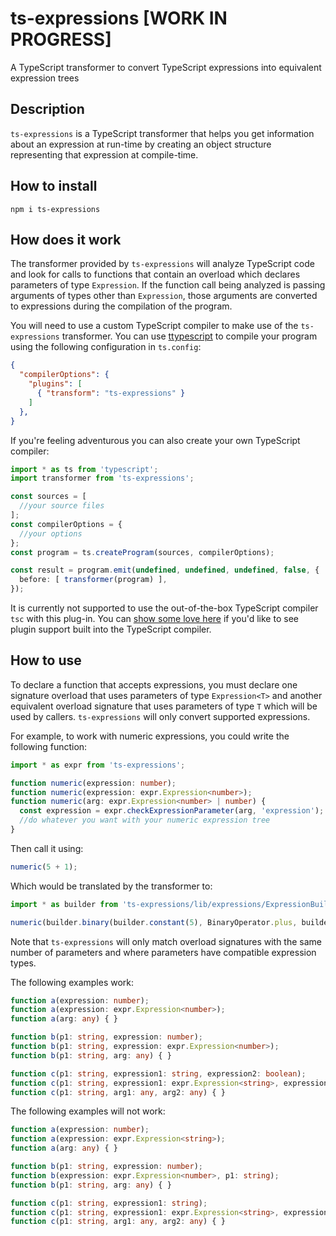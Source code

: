 # ts-expressions [WORK IN PROGRESS]
A TypeScript transformer to convert TypeScript expressions into equivalent expression trees

## Description
`ts-expressions` is a TypeScript transformer that helps you get information about an expression at run-time by creating an object structure representing that expression at compile-time.

## How to install
```
npm i ts-expressions
```

## How does it work
The transformer provided by `ts-expressions` will analyze TypeScript code and look for calls to functions that contain an overload which declares parameters of type `Expression`. If the function call being analyzed is passing arguments of types other than `Expression`, those arguments are converted to expressions during the compilation of the program.

You will need to use a custom TypeScript compiler to make use of the `ts-expressions` transformer. You can use [ttypescript](https://github.com/cevek/ttypescript) to compile your program using the following configuration in `ts.config`:

```json
{
  "compilerOptions": {
    "plugins": [
      { "transform": "ts-expressions" }
    ]
  },
}
```

If you're feeling adventurous you can also create your own TypeScript compiler:

```ts
import * as ts from 'typescript';
import transformer from 'ts-expressions';

const sources = [
  //your source files
];
const compilerOptions = {
  //your options
};
const program = ts.createProgram(sources, compilerOptions);

const result = program.emit(undefined, undefined, undefined, false, {
  before: [ transformer(program) ],
});
```

It is currently not supported to use the out-of-the-box TypeScript compiler `tsc` with this plug-in. You can [show some love here](https://github.com/Microsoft/TypeScript/issues/14419) if you'd like to see plugin support built into the TypeScript compiler.

## How to use
To declare a function that accepts expressions, you must declare one signature overload that uses parameters of type `Expression<T>` and another equivalent overload signature that uses parameters of type `T` which will be used by callers. `ts-expressions` will only convert supported expressions.

For example, to work with numeric expressions, you could write the following function:

```ts
import * as expr from 'ts-expressions';

function numeric(expression: number);
function numeric(expression: expr.Expression<number>);
function numeric(arg: expr.Expression<number> | number) {
  const expression = expr.checkExpressionParameter(arg, 'expression'); //this will check if arg is an expression and will return it, otherwise throws exception
  //do whatever you want with your numeric expression tree
}
```

Then call it using:

```ts
numeric(5 + 1);
```

Which would be translated by the transformer to:

```ts
import * as builder from 'ts-expressions/lib/expressions/ExpressionBuilder';

numeric(builder.binary(builder.constant(5), BinaryOperator.plus, builder.constant(1));
```

Note that `ts-expressions` will only match overload signatures with the same number of parameters and where parameters have compatible expression types.

The following examples work:

```ts
function a(expression: number);
function a(expression: expr.Expression<number>);
function a(arg: any) { }

function b(p1: string, expression: number);
function b(p1: string, expression: expr.Expression<number>);
function b(p1: string, arg: any) { }

function c(p1: string, expression1: string, expression2: boolean);
function c(p1: string, expression1: expr.Expression<string>, expression2: expr.Expression<boolean>);
function c(p1: string, arg1: any, arg2: any) { }
```

The following examples will not work:

```ts
function a(expression: number);
function a(expression: expr.Expression<string>);
function a(arg: any) { }

function b(p1: string, expression: number);
function b(expression: expr.Expression<number>, p1: string);
function b(p1: string, arg: any) { }

function c(p1: string, expression1: string);
function c(p1: string, expression1: expr.Expression<string>, expression2: expr.Expression<boolean>);
function c(p1: string, arg1: any, arg2: any) { }
```